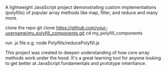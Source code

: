 A lightweight JavaScript project demonstrating custom implementations (polyfills) of popular array methods like map, filter, and reduce and many more.

clone the repo
git clone https://github.com/your-username/my_polyfill_components.git
cd my_polyfill_components


run .js file
e.g.  node Polyfills/reducePolyfill.js

This project was created to deepen understanding of how core array methods work under the hood. It's a great learning tool for anyone looking to get better at JavaScript fundamentals and prototype inheritance.

